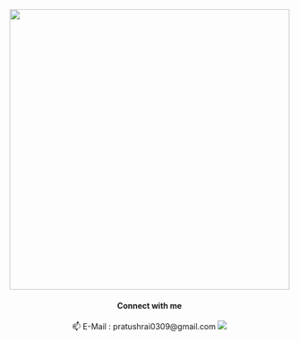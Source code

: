 
<div align = "center">
<img src="https://user-images.githubusercontent.com/46784707/205305436-73ba67c9-f774-4f99-9f0f-183b25a788ed.png" alt="" style="width:500px;"/>



<h4> <b> Connect with me </b> </h4>
📫 E-Mail : pratushrai0309@gmail.com
<a href = "https://twitter.com/PratushRai" target= "_blank"><img src = "https://img.shields.io/badge/Twitter-1DA1F2?style=for-the-badge&logo=twitter&logoColor=white"></a>
  </div>

<!---
pratushrai0309/pratushrai0309 is a ✨ special ✨ repository because its `README.md` (this file) appears on your GitHub profile.
You can click the Preview link to take a look at your changes.
--->

